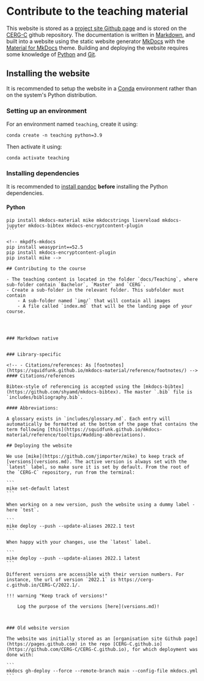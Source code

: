 # Contribute to the teaching material

This website is stored as a [project site Github page](https://pages.github.com) and is stored on the [CERG-C](https://github.com/CERG-C/CERG-C) github repository. The documentation is written in [Markdown](https://www.markdownguide.org), and built into a website using the static website generator [MkDocs](https://www.mkdocs.org) with the [Material for MkDocs](https://squidfunk.github.io/mkdocs-material/) theme. Building and deploying the website requires some knowledge of [Python](https://www.python.org) and [Git](https://git-scm.com).

## Installing the website

It is recommended to setup the website in a [Conda](https://docs.conda.io/projects/conda/en/latest/index.html) environment rather than on the system's Python distribution.

### Setting up an environment 

For an environment named `teaching`, create it using:

```
conda create -n teaching python=3.9
```

Then activate it using:

```
conda activate teaching 
```

### Installing dependencies

It is recommended to [install pandoc](https://pandoc.org) **before** installing the Python dependencies.

#### Python 

````
pip install mkdocs-material mike mkdocstrings livereload mkdocs-jupyter mkdocs-bibtex mkdocs-encryptcontent-plugin
```

<!-- mkpdfs-mkdocs
pip install weasyprint==52.5
pip install mkdocs-encryptcontent-plugin
pip install mike -->

## Contributing to the course

- The teaching content is located in the folder `docs/Teaching`, where sub-folder contain `Bachelor`, `Master` and `CERG`. 
- Create a sub-folder in the relevant folder. This subfolder must contain
    - A sub-folder named `img/` that will contain all images
    - A file called `index.md` that will be the landing page of your course.




### Markdown native


### Library-specific 

<!-- - Citations/references: As [footnotes](https://squidfunk.github.io/mkdocs-material/reference/footnotes/) -->
#### Citations/references 

Bibtex-style of referencing is accepted using the [mkdocs-bibtex](https://github.com/shyamd/mkdocs-bibtex). The master `.bib` file is `includes/bibliography.bib`. 

#### Abbreviations:    

A glossary exists in `includes/glossary.md`. Each entry will automatically be formatted at the bottom of the page that contains the term following [this](https://squidfunk.github.io/mkdocs-material/reference/tooltips/#adding-abbreviations).

## Deploying the website

We use [mike](https://github.com/jimporter/mike) to keep track of [versions](versions.md). The active version is always set with the `latest` label, so make sure it is set by default. From the root of the `CERG-C` repository, run from the terminal:

```
mike set-default latest
```

When working on a new version, push the website using a dummy label - here `test`.

```
mike deploy --push --update-aliases 2022.1 test
```

When happy with your changes, use the `latest` label.

```
mike deploy --push --update-aliases 2022.1 latest
```

Different versions are accessible with their version numbers. For instance, the url of version `2022.1` is https://cerg-c.github.io/CERG-C/2022.1/. 

!!! warning "Keep track of versions!"

    Log the purpose of the versions [here](versions.md)!



### Old website version

The website was initially stored as an [organisation site Github page](https://pages.github.com) in the repo [CERG-C.github.io](https://github.com/CERG-C/CERG-C.github.io), for which deployment was done with:

```
mkdocs gh-deploy --force --remote-branch main --config-file mkdocs.yml
```